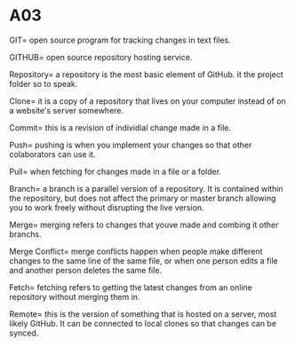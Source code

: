 # A03
GIT= open source program for tracking changes in text files.

GITHUB= open source repository hosting service.

Repository= a repository is the most basic element of GitHub. it the project folder so to speak.

Clone= it is a copy of a repository that lives on your computer instead of on a website's server somewhere.

Commit= this is a revision of individial change made in a file.

Push= pushing is when you implement your changes so that other colaborators can use it.

Pull= when fetching for changes made in a file or a folder.

Branch= a branch is a parallel version of a repository. It is contained within the repository, but does not affect the primary or master branch allowing you to work freely without disrupting the live version.

Merge= merging refers to changes that youve made and combing it other branchs.

Merge Conflict= merge conflicts happen when people make different changes to the same line of the same file, or when one person edits a file and another person deletes the same file.

Fetch= fetching refers to getting the latest changes from an online repository without merging them in.

Remote= this is the version of something that is hosted on a server, most likely GitHub. It can be connected to local clones so that changes can be synced.

